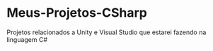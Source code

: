 # Meus-Projetos-CSharp
Projetos relacionados a Unity e Visual Studio que estarei fazendo na linguagem C#
